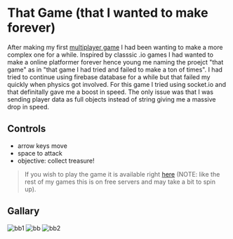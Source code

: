 # That Game (that I wanted to make forever)

After making my first [multiplayer game]() I had been wanting to make a more complex one for a while. Inspired by classsic .io games I had wanted to make a online platformer forever hence young me naming the proejct "that game" as in "that game I had tried and failed to make a ton of times". I had tried to continue using firebase database for a while but that failed my quickly when physics got involved. For this game I tried using socket.io and that definitally gave me a boost in speed. The only issue was that I was sending player data as full objects instead of string giving me a massive drop in speed.

## Controls

* arrow keys move
* space to attack
* objective: collect treasure!

> If you wish to play the game it is available right [here](https://banditbashapi.onrender.com/) (NOTE: like the rest of my games this is on free servers and may take a bit to spin up). 

## Gallary 

![bb1](https://github.com/user-attachments/assets/d48efb9c-7646-479f-8b6e-77a2723d020f)
![bb](https://github.com/user-attachments/assets/d3b0abea-b8bc-4db1-a8c2-62bc1bfba0df)
![bb2](https://github.com/user-attachments/assets/563f58e4-4538-46b5-b368-0a9b0429a732)
